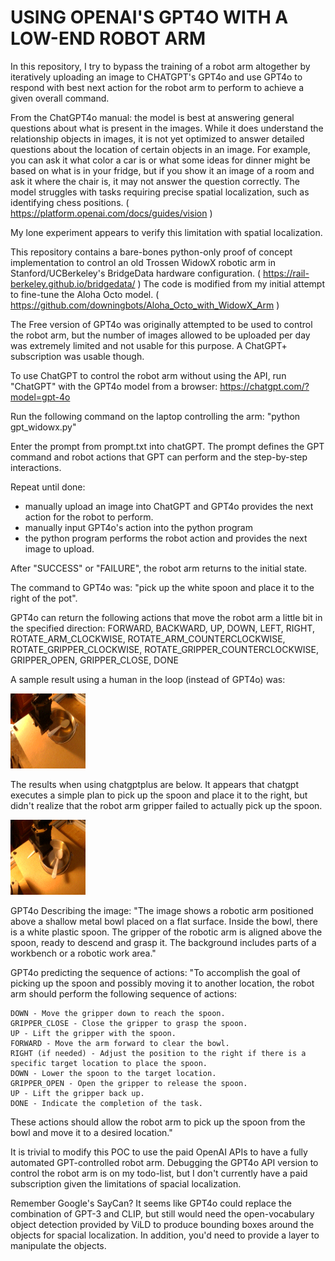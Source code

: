 # USING OPENAI'S GPT4O WITH A LOW-END ROBOT ARM

In this repository, I try to bypass the training of a robot arm altogether
by iteratively uploading an image to CHATGPT's GPT4o and use GPT4o to 
respond with best next action for the robot arm to perform to achieve a 
given overall command.

From the ChatGPT4o manual: the model is best at answering general questions about 
what is present in the images. While it does understand the relationship 
objects in images, it is not yet optimized to answer detailed questions 
about the location of certain objects in an image. For example, you can 
ask it what color a car is or what some ideas for dinner might be based 
on what is in your fridge, but if you show it an image of a room and ask 
it where the chair is, it may not answer the question correctly. The model 
struggles with tasks requiring precise spatial localization, such as 
identifying chess positions. 
( https://platform.openai.com/docs/guides/vision )

My lone experiment appears to verify this limitation with spatial localization.

This repository contains a bare-bones python-only proof of concept implementation 
to control an old Trossen WidowX robotic arm in Stanford/UCBerkeley's BridgeData hardware 
configuration. ( https://rail-berkeley.github.io/bridgedata/ ) The code is modified from my initial attempt to fine-tune 
the Aloha Octo model. ( https://github.com/downingbots/Aloha_Octo_with_WidowX_Arm )

The Free version of GPT4o was originally attempted to be used to control
the robot arm, but the number of images allowed to be uploaded per day was 
extremely limited and not usable for this purpose.  A ChatGPT+ subscription 
was usable though.

To use ChatGPT to control the robot arm without using the API, run "ChatGPT" 
with the GPT4o model from a browser:
https://chatgpt.com/?model=gpt-4o 

Run the following command on the laptop controlling the arm:
"python gpt_widowx.py"

Enter the prompt from prompt.txt into chatGPT. The prompt defines the 
GPT command and robot actions that GPT can perform and the step-by-step
interactions.

Repeat until done:
  - manually upload an image into ChatGPT and GPT4o provides the next 
    action for the robot to perform.  
  - manually input GPT4o's action into the python program
  - the python program performs the robot action and provides the next
    image to upload.

After "SUCCESS" or "FAILURE", the robot arm returns to the initial state. 

The command to GPT4o was: "pick up the white spoon and place it to the right of the pot".

GPT4o can return the following actions that move the robot arm a little bit in the specified
direction: FORWARD, BACKWARD, UP, DOWN, LEFT, RIGHT, 
ROTATE_ARM_CLOCKWISE, ROTATE_ARM_COUNTERCLOCKWISE, 
ROTATE_GRIPPER_CLOCKWISE,  ROTATE_GRIPPER_COUNTERCLOCKWISE,
GRIPPER_OPEN, GRIPPER_CLOSE,
DONE

A sample result using a human in the loop (instead of GPT4o) was:

<img src="https://github.com/downingbots/GPT4o_with_WidowX-Arm/blob/main/spoon_human.gif" width="120" height="120" />

The results when using chatgptplus are below.  It appears that chatgpt executes 
a simple plan to pick up the spoon and place it to the right, but didn't realize
that the robot arm gripper failed to actually pick up the spoon. 

<img src="https://github.com/downingbots/GPT4o_with_WidowX-Arm/blob/main/spoon_chatgptplus.gif" width="120" height="120" />

GPT4o Describing the image: 
"The image shows a robotic arm positioned above
a shallow metal bowl placed on a flat surface. Inside the bowl, there is a
white plastic spoon. The gripper of the robotic arm is aligned above the
spoon, ready to descend and grasp it. The background includes parts of a
workbench or a robotic work area."

GPT4o predicting the sequence of actions: 
"To accomplish the goal of picking up the spoon and possibly moving it to 
another location, the robot arm should perform the following sequence of actions:

    DOWN - Move the gripper down to reach the spoon.
    GRIPPER_CLOSE - Close the gripper to grasp the spoon.
    UP - Lift the gripper with the spoon.
    FORWARD - Move the arm forward to clear the bowl.
    RIGHT (if needed) - Adjust the position to the right if there is a specific target location to place the spoon.
    DOWN - Lower the spoon to the target location.
    GRIPPER_OPEN - Open the gripper to release the spoon.
    UP - Lift the gripper back up.
    DONE - Indicate the completion of the task.

These actions should allow the robot arm to pick up the spoon from the bowl and move it to a desired location."

It is trivial to modify this POC to use the paid OpenAI APIs to have
a fully automated GPT-controlled robot arm. Debugging the GPT4o API version
to control the robot arm is on my todo-list, but I don't currently have
a paid subscription given the limitations of spacial localization.

Remember Google's SayCan?  It seems like GPT4o could replace the 
combination of GPT-3 and CLIP, but still would need the open-vocabulary
object detection provided by ViLD to produce bounding boxes around the 
objects for spacial localization.  In addition, you'd need to 
provide a layer to manipulate the objects.
